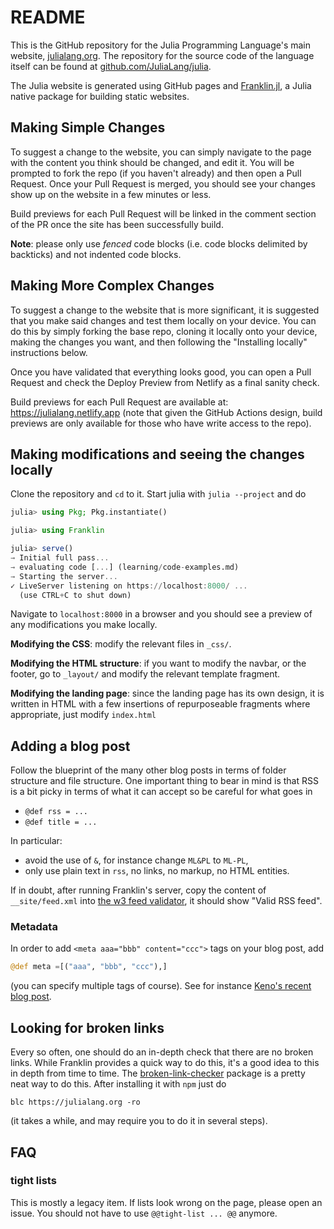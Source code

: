 # README

This is the GitHub repository for the Julia Programming Language's main website, [julialang.org](https://julialang.org/).
The repository for the source code of the language itself can be found at [github.com/JuliaLang/julia](https://github.com/JuliaLang/julia).

The Julia website is generated using GitHub pages and [Franklin.jl](https://github.com/tlienart/Franklin.jl), a Julia native package for building static websites.


## Making Simple Changes

To suggest a change to the website, you can simply navigate to the page with the content you think should be changed, and edit it.
You will be prompted to fork the repo (if you haven't already) and then open a Pull Request.
Once your Pull Request is merged, you should see your changes show up on the website in a few minutes or less.

Build previews for each Pull Request will be linked in the comment section of the PR once the site has been successfully build.

**Note**: please only use _fenced_ code blocks (i.e. code blocks delimited by backticks) and not indented code blocks.

## Making More Complex Changes

To suggest a change to the website that is more significant, it is suggested that you make said changes and test them locally on your device.
You can do this by simply forking the base repo, cloning it locally onto your device, making the changes you want, and then following the "Installing locally" instructions below.

Once you have validated that everything looks good, you can open a Pull Request and check the Deploy Preview from Netlify as a final sanity check.

Build previews for each Pull Request are available at: https://julialang.netlify.app (note that given the GitHub Actions design, build previews are only available for those who have write access to the repo).

## Making modifications and seeing the changes locally

Clone the repository and `cd` to it. Start julia with `julia --project` and do

```julia
julia> using Pkg; Pkg.instantiate()

julia> using Franklin

julia> serve()
→ Initial full pass...
→ evaluating code [...] (learning/code-examples.md)
→ Starting the server...
✓ LiveServer listening on https://localhost:8000/ ...
  (use CTRL+C to shut down)
```

Navigate to `localhost:8000` in a browser and you should see a preview of any modifications you make locally.

**Modifying the CSS**: modify the relevant files in `_css/`.

**Modifying the HTML structure**: if you want to modify the navbar, or the footer, go to `_layout/` and modify the relevant template fragment.

**Modifying the landing page**: since the landing page has its own design, it is written in HTML with a few insertions of repurposeable fragments where appropriate, just modify `index.html`

## Adding a blog post

Follow the blueprint of the many other blog posts in terms of folder structure and file structure.
One important thing to bear in mind is that RSS is a bit picky in terms of what it can accept so be careful for what goes in

* `@def rss = ...`
* `@def title = ...`

In particular:

* avoid the use of `&`, for instance change `ML&PL` to `ML-PL`,
* only use plain text in `rss`, no links, no markup, no HTML entities.

If in doubt, after running Franklin's server, copy the content of `__site/feed.xml` into [the w3 feed validator](https://validator.w3.org/feed/check.cgi), it should show "Valid RSS feed".

### Metadata

In order to add `<meta aaa="bbb" content="ccc">` tags on your blog post, add

```julia
@def meta =[("aaa", "bbb", "ccc"),]
```

(you can specify multiple tags of course). See for instance [Keno's recent blog post](https://raw.githubusercontent.com/JuliaLang/www.julialang.org/master/blog/2020/05/rr.md).

## Looking for broken links

Every so often, one should do an in-depth check that there are no broken links.
While Franklin provides a quick way to do this, it's a good idea to this in depth from time to time.
The [broken-link-checker](https://github.com/stevenvachon/broken-link-checker) package is a pretty neat way to do this.
After installing it with `npm` just do

```
blc https://julialang.org -ro
```

(it takes a while, and may require you to do it in several steps).

## FAQ

### tight lists

This is mostly a legacy item. If lists look wrong on the page, please open an issue. You should not have to use `@@tight-list ... @@` anymore.
